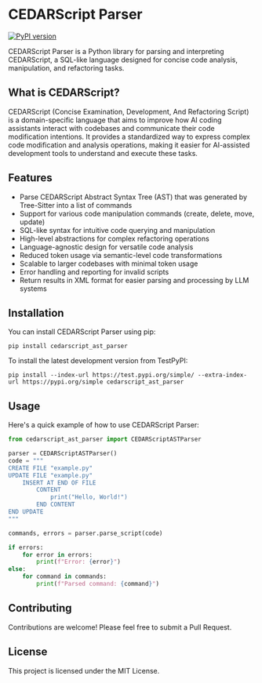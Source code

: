 # CEDARScript Parser

[![PyPI version](https://badge.fury.io/py/cedarscript-ast-parser.svg)](https://pypi.org/project/cedarscript-ast-parser/)

CEDARScript Parser is a Python library for parsing and interpreting CEDARScript, a SQL-like language designed for concise code analysis, manipulation, and refactoring tasks.

## What is CEDARScript?

CEDARScript (Concise Examination, Development, And Refactoring Script) is a domain-specific language that
aims to improve how AI coding assistants interact with codebases and communicate their code modification intentions.
It provides a standardized way to express complex code modification and analysis operations, making it easier for 
AI-assisted development tools to understand and execute these tasks.

## Features

- Parse CEDARScript Abstract Syntax Tree (AST) that was generated by Tree-Sitter into a list of commands
- Support for various code manipulation commands (create, delete, move, update)
- SQL-like syntax for intuitive code querying and manipulation
- High-level abstractions for complex refactoring operations
- Language-agnostic design for versatile code analysis
- Reduced token usage via semantic-level code transformations
- Scalable to larger codebases with minimal token usage
- Error handling and reporting for invalid scripts
- Return results in XML format for easier parsing and processing by LLM systems

## Installation

You can install CEDARScript Parser using pip:

```
pip install cedarscript_ast_parser
```

To install the latest development version from TestPyPI:

```
pip install --index-url https://test.pypi.org/simple/ --extra-index-url https://pypi.org/simple cedarscript_ast_parser
```

## Usage

Here's a quick example of how to use CEDARScript Parser:

```python
from cedarscript_ast_parser import CEDARScriptASTParser

parser = CEDARScriptASTParser()
code = """
CREATE FILE "example.py"
UPDATE FILE "example.py"
    INSERT AT END OF FILE
        CONTENT
            print("Hello, World!")
        END CONTENT
END UPDATE
"""

commands, errors = parser.parse_script(code)

if errors:
    for error in errors:
        print(f"Error: {error}")
else:
    for command in commands:
        print(f"Parsed command: {command}")
```

## Contributing

Contributions are welcome! Please feel free to submit a Pull Request.

## License

This project is licensed under the MIT License.
